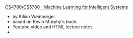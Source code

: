[CS4780/CS5780 - Machine Learning for Intelligent Systems](https://www.cs.cornell.edu/courses/cs4780/2018fa/page18/)
  - by Kilian Weinberger
  - based on Kevin Murphy's book.
  - Youtube video and HTML lecture notes.
- 

